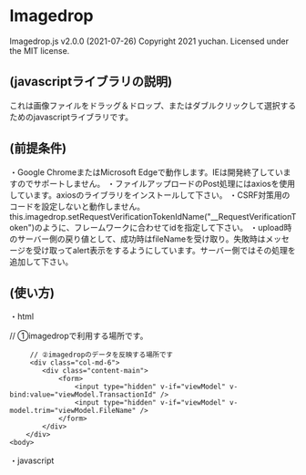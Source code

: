 # Imagedrop

Imagedrop.js  v2.0.0 (2021-07-26)
Copyright 2021 yuchan.
Licensed under the MIT license.

## (javascriptライブラリの説明)
これは画像ファイルをドラッグ＆ドロップ、またはダブルクリックして選択するためのjavascriptライブラリです。

## (前提条件)
・Google ChromeまたはMicrosoft Edgeで動作します。IEは開発終了していますのでサポートしません。
・ファイルアップロードのPost処理にはaxiosを使用しています。axiosのライブラリをインストールして下さい。
・CSRF対策用のコードを設定しないと動作しません。this.imagedrop.setRequestVerificationTokenIdName("__RequestVerificationToken")のように、フレームワークに合わせてidを指定して下さい。
・upload時のサーバー側の戻り値として、成功時はfileNameを受け取り。失敗時はメッセージを受け取ってalert表示をするようにしています。サーバー側ではその処理を追加して下さい。

## (使い方)
・html
<html>
    <body>
        // ①imagedropで利用する場所です。
        <div class="col-md-6">
            <div class="content-main">
                <form id="imagedrop" class="imagedrop" enctype="multipart/form-data"></form>
                <input type="hidden" id="transactionId" />
                <input type="hidden" id="fileName" />
            </div>
         </div>

         // ②imagedropのデータを反映する場所です
         <div class="col-md-6">
            <div class="content-main">
                <form>
                    <input type="hidden" v-if="viewModel" v-bind:value="viewModel.TransactionId" />
                    <input type="hidden" v-if="viewModel" v-model.trim="viewModel.FileName" />
                </form>
            </div>
        </div>
    <body>
</html>

・javascript
<script>
    // 通常
    const uploadUrl = "xxx";
    const transactionId = 1;
    let fileName = "xxx";

    this.imagedrop = new Imagedrop();
    this.imagedrop.setCheckedUser(true);
    this.imagedrop.setUploadUrl(uploadUrl);
    this.imagedrop.setDirectoryPath("xxx");
    this.imagedrop.setRequestVerificationTokenIdName("__RequestVerificationToken");

    // setTransactionは必要時のみ。
    this.imagedrop.setTransactionIdPropertyName("xxx");
    this.imagedrop.setTransactionId(transactionId);
    
    // ファイル名の設定または取得
    this.imagedrop.setFileName(fileName);
    this.imagedrop.getFileName();

    // Vue.js3を使う場合
    <!--
        this.imagedrop = new Imagedrop();
        this.imagedrop.setCheckedUser(this.isCheckedUser);
        this.imagedrop.setUploadUrl(this.uploadUrl);
        this.imagedrop.setDirectoryPath("xxx");
        this.imagedrop.setRequestVerificationTokenIdName("__RequestVerificationToken");

        // setTransactionは必要時のみ。
        this.imagedrop.setTransactionIdPropertyName("xxx");
        this.imagedrop.setTransactionId(this.transactionId);
        
        // ファイル名の設定または取得
        this.imagedrop.setFileName(this.viewModel.FileName);
        this.imagedrop.getFileName();
    -->
 </script>
